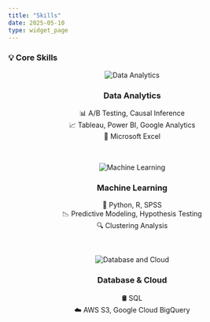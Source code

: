 ```yaml
---
title: "Skills"
date: 2025-05-10
type: widget_page
---
```


### 💡 Core Skills

<div style="display: flex; flex-wrap: wrap; justify-content: space-between; gap: 2rem;">

<!-- Data Analytics -->
<div style="flex: 1; min-width: 280px; text-align: center;">
  <img src="/media/skills/Data Analytics.png" alt="Data Analytics" style="max-width: 100%; height: auto;" />
  <h3>Data Analytics</h3>
  <p>📊 A/B Testing, Causal Inference<br/>
  📈 Tableau, Power BI, Google Analytics<br/>
  📑 Microsoft Excel</p>
</div>

<!-- Machine Learning -->
<div style="flex: 1; min-width: 280px; text-align: center;">
  <img src="/media/skills/machinelearning.png" alt="Machine Learning" style="max-width: 100%; height: auto;" />
  <h3>Machine Learning</h3>
  <p>🤖 Python, R, SPSS<br/>
  📉 Predictive Modeling, Hypothesis Testing<br/>
  🔍 Clustering Analysis</p>
</div>

<!-- Database & Cloud -->
<div style="flex: 1; min-width: 280px; text-align: center;">
  <img src="/media/skills/Database.png" alt="Database and Cloud" style="max-width: 100%; height: auto;" />
  <h3>Database & Cloud</h3>
  <p>🛢️ SQL<br/>
  ☁️ AWS S3, Google Cloud BigQuery</p>
</div>

</div>
